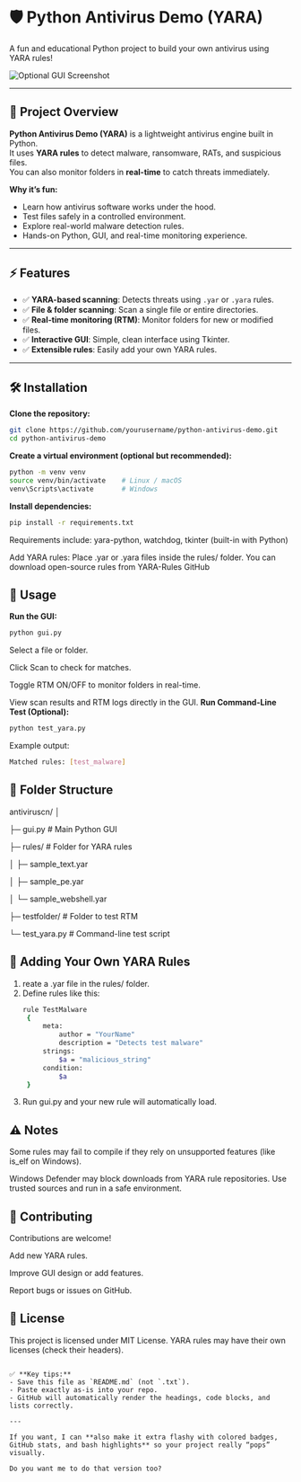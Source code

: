 # 🛡️ Python Antivirus Demo (YARA)

A fun and educational Python project to build your own antivirus using YARA rules!

![Optional GUI Screenshot](screenshot.png)

---

## 🎯 Project Overview

**Python Antivirus Demo (YARA)** is a lightweight antivirus engine built in Python.  
It uses **YARA rules** to detect malware, ransomware, RATs, and suspicious files.  
You can also monitor folders in **real-time** to catch threats immediately.

**Why it’s fun:**  
- Learn how antivirus software works under the hood.  
- Test files safely in a controlled environment.  
- Explore real-world malware detection rules.  
- Hands-on Python, GUI, and real-time monitoring experience.

---

## ⚡ Features

- ✅ **YARA-based scanning**: Detects threats using `.yar` or `.yara` rules.  
- ✅ **File & folder scanning**: Scan a single file or entire directories.  
- ✅ **Real-time monitoring (RTM)**: Monitor folders for new or modified files.  
- ✅ **Interactive GUI**: Simple, clean interface using Tkinter.  
- ✅ **Extensible rules**: Easily add your own YARA rules.

---

## 🛠️ Installation

**Clone the repository:**
```bash
git clone https://github.com/yourusername/python-antivirus-demo.git
cd python-antivirus-demo
```
**Create a virtual environment (optional but recommended):**
```bash
python -m venv venv
source venv/bin/activate    # Linux / macOS
venv\Scripts\activate       # Windows
```
**Install dependencies:**
```bash
pip install -r requirements.txt
```
Requirements include: yara-python, watchdog, tkinter (built-in with Python)

Add YARA rules: Place .yar or .yara files inside the rules/ folder.
You can download open-source rules from YARA-Rules GitHub

## 🚀 Usage
**Run the GUI:**
```bash
python gui.py
```
Select a file or folder.

Click Scan to check for matches.

Toggle RTM ON/OFF to monitor folders in real-time.

View scan results and RTM logs directly in the GUI.
**Run Command-Line Test (Optional):**
```bash
python test_yara.py
```
Example output:
```bash
Matched rules: [test_malware]
```

## 🧩 Folder Structure
antiviruscn/
│

├─ gui.py                  # Main Python GUI

├─ rules/                  # Folder for YARA rules

│   ├─ sample_text.yar

│   ├─ sample_pe.yar

│   └─ sample_webshell.yar

├─ testfolder/             # Folder to test RTM

└─ test_yara.py            # Command-line test script

## 📂 Adding Your Own YARA Rules
1. reate a .yar file in the rules/ folder.
2. Define rules like this:
   ```bash
   rule TestMalware
    {
        meta:
            author = "YourName"
            description = "Detects test malware"
        strings:
            $a = "malicious_string"
        condition:
            $a
    }
   ```
3. Run gui.py and your new rule will automatically load.

## ⚠️ Notes
Some rules may fail to compile if they rely on unsupported features (like is_elf on Windows).

Windows Defender may block downloads from YARA rule repositories. Use trusted sources and run in a safe environment.

## 🌟 Contributing
Contributions are welcome!

Add new YARA rules.

Improve GUI design or add features.

Report bugs or issues on GitHub.

## 📄 License
This project is licensed under MIT License.
YARA rules may have their own licenses (check their headers).
```pgsql

✅ **Key tips:**  
- Save this file as `README.md` (not `.txt`).  
- Paste exactly as-is into your repo.  
- GitHub will automatically render the headings, code blocks, and lists correctly.  

---

If you want, I can **also make it extra flashy with colored badges, GitHub stats, and bash highlights** so your project really “pops” visually.  

Do you want me to do that version too?
```

